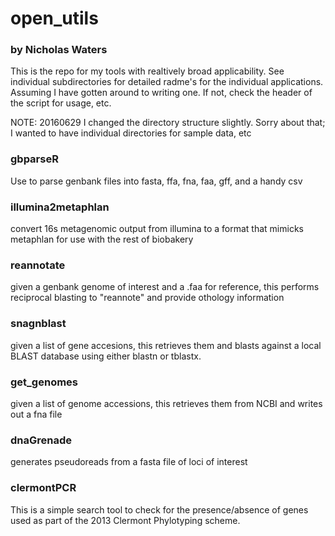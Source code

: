 # open_utils
### by Nicholas Waters

This is the repo for my tools with realtively broad applicability.  See individual subdirectories for detailed radme's for the individual applications.  Assuming I have gotten around to writing one. If not, check the header of the script for usage, etc.

NOTE: 20160629 I changed the directory structure slightly.  Sorry about that; I wanted to have individual directories for sample data, etc

### gbparseR
Use to parse genbank files into fasta, ffa, fna, faa, gff, and a handy csv

### illumina2metaphlan
convert 16s metagenomic output from illumina to a format that mimicks metaphlan for use with the rest of biobakery

### reannotate
given a genbank genome of interest and a .faa for reference, this performs reciprocal blasting to "reannote" and provide othology information

### snagnblast
given a list of gene accesions, this retrieves them and blasts against a local BLAST database using either blastn or tblastx.

### get_genomes
given a list of genome accessions, this retrieves them from NCBI and writes out a fna file

### dnaGrenade
generates pseudoreads from a fasta file of loci of interest

### clermontPCR
This is a simple search tool to check for the presence/absence of genes used as part of the 2013 Clermont Phylotyping scheme.
